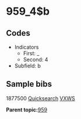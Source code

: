 # 959\_4$b

## Codes

-   Indicators
    -   First: \_
    -   Second: 4
-   Subfield: b

## Sample bibs

1877500 [Quicksearch](https://search.library.yale.edu/catalog/1877500) [VXWS](http://prodorbis.library.yale.edu:7014/vxws/GetHoldingsService?bibId=1877500)

**Parent topic:**[959](../../tags/959/959.md)

